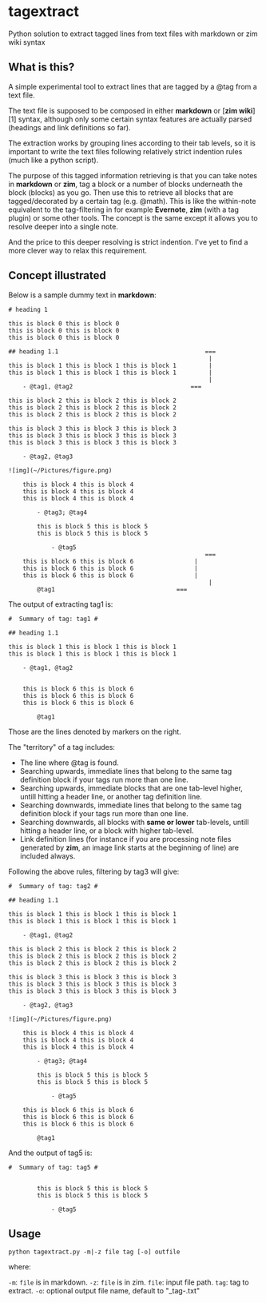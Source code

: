 # tagextract

Python solution to extract tagged lines from text files with markdown or zim wiki syntax


## What is this?

A simple experimental tool to extract lines that are tagged by a @tag from a text file.

The text file is supposed to be composed in either **markdown** or [**zim wiki**][1] syntax, although only some certain syntax features are actually parsed (headings and link definitions so far).

The extraction works by grouping lines according to their tab levels, so it is important to write the text files following relatively strict indention rules (much like a python script).

The purpose of this tagged information retrieving is that you can take notes in **markdown** or **zim**, tag a block or a number of blocks underneath the block (blocks) as you go. Then use this to retrieve all blocks that are tagged/decorated by a certain tag (e.g. @math). This is like the within-note equivalent to the tag-filtering in for example **Evernote**, **zim** (with a tag plugin) or some other tools. The concept is the same except it allows you to resolve deeper into a single note. 

And the price to this deeper resolving is strict indention. I've yet to find a more clever way to relax this requirement.

## Concept illustrated

Below is a sample dummy text in **markdown**:

```
# heading 1

this is block 0 this is block 0
this is block 0 this is block 0
this is block 0 this is block 0

## heading 1.1                                         ===
                                                        |
this is block 1 this is block 1 this is block 1         |
this is block 1 this is block 1 this is block 1         |
                                                        |
	- @tag1, @tag2                                 ===
                                                        
this is block 2 this is block 2 this is block 2
this is block 2 this is block 2 this is block 2
this is block 2 this is block 2 this is block 2

this is block 3 this is block 3 this is block 3
this is block 3 this is block 3 this is block 3
this is block 3 this is block 3 this is block 3

	- @tag2, @tag3

![img](~/Pictures/figure.png)

	this is block 4 this is block 4
	this is block 4 this is block 4
	this is block 4 this is block 4

		- @tag3; @tag4

		this is block 5 this is block 5
		this is block 5 this is block 5

			- @tag5
                                                       ===
	this is block 6 this is block 6                 |
	this is block 6 this is block 6                 |
	this is block 6 this is block 6                 |
                                                        |
		@tag1                                  ===
```

The output of extracting tag1 is:

```
#  Summary of tag: tag1 # 

## heading 1.1

this is block 1 this is block 1 this is block 1
this is block 1 this is block 1 this is block 1

	- @tag1, @tag2


	this is block 6 this is block 6
	this is block 6 this is block 6
	this is block 6 this is block 6

		@tag1
```
Those are the lines denoted by markers on the right.

The "territory" of a tag includes:

- The line where @tag is found.
- Searching upwards, immediate lines that belong to the same tag definition block if your tags run more than one line.
- Searching upwards, immediate blocks that are one tab-level higher, untill hitting a header line, or another tag definition line.
- Searching downwards, immediate lines that belong to the same tag definition block if your tags run more than one line.
- Searching downwards, all blocks with **same or lower** tab-levels, untill hitting a header line, or a block with higher tab-level.
- Link definition lines (for instance if you are processing note files generated by **zim**, an image link starts at the beginning of line) are included always.

Following the above rules, filtering by tag3 will give:

```
#  Summary of tag: tag2 # 

## heading 1.1

this is block 1 this is block 1 this is block 1
this is block 1 this is block 1 this is block 1

	- @tag1, @tag2

this is block 2 this is block 2 this is block 2
this is block 2 this is block 2 this is block 2
this is block 2 this is block 2 this is block 2

this is block 3 this is block 3 this is block 3
this is block 3 this is block 3 this is block 3
this is block 3 this is block 3 this is block 3

	- @tag2, @tag3

![img](~/Pictures/figure.png)

	this is block 4 this is block 4
	this is block 4 this is block 4
	this is block 4 this is block 4

		- @tag3; @tag4

		this is block 5 this is block 5
		this is block 5 this is block 5

			- @tag5

	this is block 6 this is block 6
	this is block 6 this is block 6
	this is block 6 this is block 6

		@tag1

```

And the output of tag5 is:

```
#  Summary of tag: tag5 # 


		this is block 5 this is block 5
		this is block 5 this is block 5

			- @tag5

```

## Usage

```
python tagextract.py -m|-z file tag [-o] outfile
```

where:

`-m`: `file` is in markdown.
`-z`: `file` is in zim.
`file`: input file path.
`tag`: tag to extract.
`-o`: optional output file name, default to "<file>_tag-<tag>.txt"



